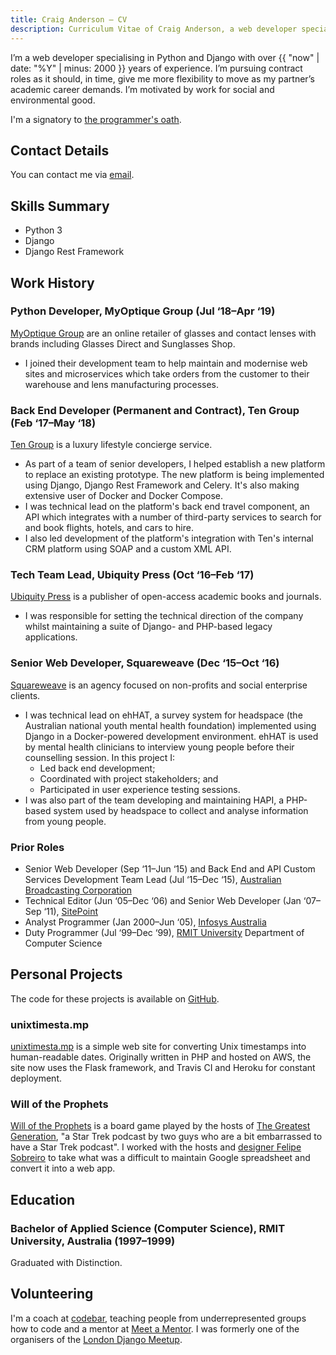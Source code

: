 ```yaml
---
title: Craig Anderson — CV
description: Curriculum Vitae of Craig Anderson, a web developer specialising in Python and Django.
---
```


I’m a web developer specialising in Python and Django with over {{ "now" | date: "%Y" | minus: 2000 }} years of experience. I’m pursuing contract roles as it should, in time, give me more flexibility to move as my partner’s academic career demands. I’m motivated by work for social and environmental good.

I'm a signatory to [the programmer's oath](https://github.com/Widdershin/programmers-oath/blob/2a7455c/README.md).

## Contact Details

You can contact me via [email](mailto:craig@uhf62.co.uk).

## Skills Summary

* Python 3
* Django
* Django Rest Framework


## Work History

### Python Developer, MyOptique Group (Jul&nbsp;‘18–Apr&nbsp;‘19)

[MyOptique Group](http://www.myoptiquegroup.com) are an online retailer of glasses and contact lenses with brands including Glasses Direct and Sunglasses Shop.

* I joined their development team to help maintain and modernise web sites and microservices which take orders from the customer to their warehouse and lens manufacturing processes.


### Back End Developer (Permanent and Contract), Ten Group (Feb&nbsp;‘17–May&nbsp;‘18)

[Ten Group](http://tengroup.com) is a luxury lifestyle concierge service.

* As part of a team of senior developers, I helped establish a new platform to replace an existing prototype. The new platform is being implemented using Django, Django Rest Framework and Celery. It's also making extensive user of Docker and Docker Compose.
* I was technical lead on the platform's back end travel component, an API which integrates with a number of third-party services to search for and book flights, hotels, and cars to hire.
* I also led development of the platform's integration with Ten's internal CRM platform using SOAP and a custom XML API.

### Tech Team Lead, Ubiquity Press (Oct&nbsp;‘16–Feb&nbsp;‘17)

[Ubiquity Press](http://ubiquitypress.com) is a publisher of open-access academic books and journals.

* I was responsible for setting the technical direction of the company whilst maintaining a suite of Django- and PHP-based legacy applications.

### Senior Web Developer, Squareweave (Dec&nbsp;‘15–Oct&nbsp;‘16)

[Squareweave](http://squareweave.com.au) is an agency focused on non-profits and social enterprise clients.

* I was technical lead on ehHAT, a survey system for headspace (the Australian national youth mental health foundation) implemented using Django in a Docker-powered development environment. ehHAT is used by mental health clinicians to interview young people before their counselling session. In this project I:
    * Led back end development;
    * Coordinated with project stakeholders; and
    * Participated in user experience testing sessions.
* I was also part of the team developing and maintaining HAPI, a PHP-based system used by headspace to collect and analyse information from young people.

### Prior Roles

* Senior Web Developer (Sep&nbsp;‘11–Jun&nbsp;‘15) and Back End and API Custom Services Development Team Lead (Jul&nbsp;‘15–Dec&nbsp;‘15), [Australian Broadcasting Corporation](https://www.abc.net.au)
* Technical Editor (Jun&nbsp;‘05–Dec&nbsp;‘06) and Senior Web Developer (Jan&nbsp;‘07–Sep&nbsp;‘11), [SitePoint](https://www.sitepoint.com)
* Analyst Programmer (Jan&nbsp;2000–Jun&nbsp;‘05), [Infosys Australia](https://www.infosys.com/australia/)
* Duty Programmer (Jul&nbsp;‘99–Dec&nbsp;‘99), [RMIT University](https://www.rmit.edu.au) Department of Computer Science

## Personal Projects

The code for these projects is available on [GitHub](https://github.com/craiga/).

### unixtimesta.mp

[unixtimesta.mp](https://www.unixtimesta.mp/) is a simple web site for converting Unix timestamps into human-readable dates. Originally written in PHP and hosted on AWS, the site now uses the Flask framework, and Travis CI and Heroku for constant deployment.


### Will of the Prophets

[Will of the Prophets](http://gagh.biz/game) is a board game played by the hosts of [The Greatest Generation](http://gagh.biz), "a Star Trek podcast by two guys who are a bit embarrassed to have a Star Trek podcast". I worked with the hosts and [designer Felipe Sobreiro](http://www.sobreiro.com) to take what was a difficult to maintain Google spreadsheet and convert it into a web app.

## Education

### Bachelor of Applied Science (Computer Science), RMIT University, Australia (1997–1999)

Graduated with Distinction.


## Volunteering

I'm a coach at [codebar](http://codebar.io), teaching people from underrepresented groups how to code and a mentor at [Meet a Mentor](http://meetamentor.co.uk). I was formerly one of the organisers of the [London Django Meetup](https://www.djangolondon.com).